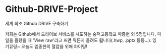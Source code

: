 # Github-DRIVE-Project
세계 최초 Github DRIVE 구축하기

 저희는 Github에서 드라이브 서비스를 시도하는 숭덕고등학교 박종현 외 5명입니다.
 파일을 올렸을 때 'View raw'라고 뜨면 뭐든지 올려도 됩니다(.hwp, .pptx 등등...).
 잉 기뮤링~ 오늘도 엄종현의 혈압을 위해 파이팅!
